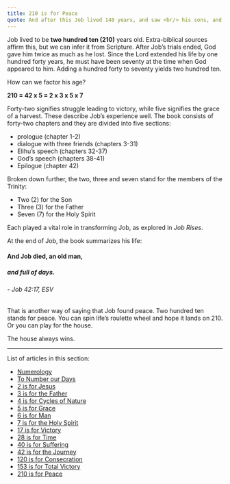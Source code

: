 ```yaml
---
title: 210 is for Peace
quote: And after this Job lived 140 years, and saw <br/> his sons, and his sons' sons, four generations. <br/> And Job died, an old man, and full of days. <br/> - Job 42:16-17
---
```

Job lived to be **two hundred ten (210)** years old. Extra-biblical sources affirm this, but we can infer it from Scripture. After Job’s trials ended, God gave him twice as much as he lost. Since the Lord extended his life by one hundred forty years, he must have been seventy at the time when God appeared to him. Adding a hundred forty to seventy yields two hundred ten.

How can we factor his age?

**210 = 42 x 5 = 2 x 3 x 5 x 7**

Forty-two signifies struggle leading to victory, while five signifies the grace of a harvest. These describe Job’s experience well. The book consists of forty-two chapters and they are divided into five sections: 

  - prologue (chapter 1-2)
  - dialogue with three friends (chapters 3-31)
  - Elihu’s speech (chapters 32-37)
  - God’s speech (chapters 38-41)
  - Epilogue (chapter 42)
  
Broken down further, the two, three and seven stand for the members of the Trinity:

  - Two (2) for the Son
  - Three (3) for the Father
  - Seven (7) for the Holy Spirit

Each played a vital role in transforming Job, as explored in *Job Rises*.

At the end of Job, the book summarizes his life:

#### And Job died, an old man, 
##### and full of days. 
###### - Job 42:17, ESV

That is another way of saying that Job found peace. Two hundred ten stands for peace. You can spin life’s roulette wheel and hope it lands on 210.
Or you can play for the house. 

The house always wins.

<hr/>

List of articles in this section:

  - [Numerology](./numerology.html)
  - [To Number our Days](./to-number-our-days.html)
  - [2 is for Jesus](./2-is-for-jesus.html)
  - [3 is for the Father](./3-is-for-the-father.html)
  - [4 is for Cycles of Nature](./4-is-for-cycles-of-nature.html)
  - [5 is for Grace](./5-is-for-grace.html)
  - [6 is for Man](./6-is-for-man.html)
  - [7 is for the Holy Spirit](./7-is-for-the-holy-spirit.html)
  - [17 is for Victory](./17-is-for-victory.html)
  - [28 is for Time](./28-is-for-time.html)
  - [40 is for Suffering](./40-is-for-suffering.html)
  - [42 is for the Journey](./42-is-for-the-journey.html)
  - [120 is for Consecration](./120-is-for-consecration.html)
  - [153 is for Total Victory](./153-is-for-total-victory.html)
  - [210 is for Peace](./210-is-for-peace.html)
